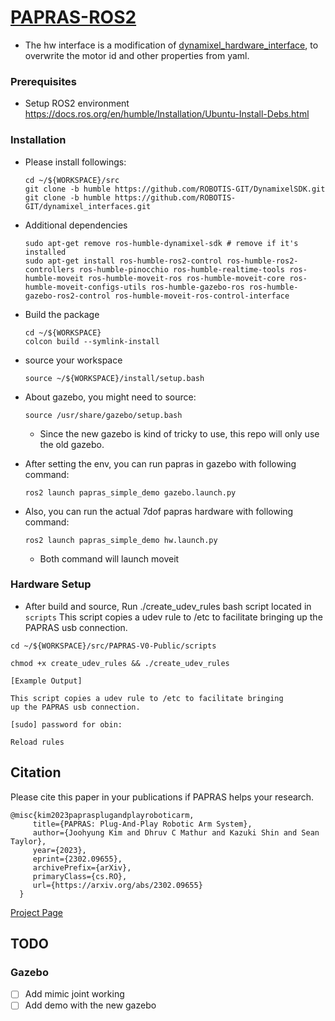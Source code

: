 # [PAPRAS-ROS2](https://uiuckimlab.github.io/papras-pages/)
- The hw interface is a modification of [dynamixel_hardware_interface](https://github.com/ROBOTIS-GIT/dynamixel_hardware_interface/tree/humble), to overwrite the motor id and other properties from yaml.
### Prerequisites
- Setup ROS2 environment
  https://docs.ros.org/en/humble/Installation/Ubuntu-Install-Debs.html

### Installation
- Please install followings:

  ```
  cd ~/${WORKSPACE}/src
  git clone -b humble https://github.com/ROBOTIS-GIT/DynamixelSDK.git
  git clone -b humble https://github.com/ROBOTIS-GIT/dynamixel_interfaces.git
  ```
- Additional dependencies
  ```
  sudo apt-get remove ros-humble-dynamixel-sdk # remove if it's installed 
  sudo apt-get install ros-humble-ros2-control ros-humble-ros2-controllers ros-humble-pinocchio ros-humble-realtime-tools ros-humble-moveit ros-humble-moveit-ros ros-humble-moveit-core ros-humble-moveit-configs-utils ros-humble-gazebo-ros ros-humble-gazebo-ros2-control ros-humble-moveit-ros-control-interface
  ```

- Build the package

  ```
  cd ~/${WORKSPACE}
  colcon build --symlink-install
  ```

- source your workspace

  ```
  source ~/${WORKSPACE}/install/setup.bash
  ```

- About gazebo, you might need to source:
  ```
  source /usr/share/gazebo/setup.bash
  ```

  - Since the new gazebo is kind of tricky to use, this repo will only use the old gazebo.

- After setting the env, you can run papras in gazebo with following command:

  ```
  ros2 launch papras_simple_demo gazebo.launch.py
  ```

- Also, you can run the actual 7dof papras hardware with following command:

  ```
  ros2 launch papras_simple_demo hw.launch.py
  ```

  - Both command will launch moveit

### Hardware Setup
- After build and source, Run ./create_udev_rules bash script located in `scripts` This script copies a udev rule to /etc to facilitate bringing up the PAPRAS usb connection.
```
cd ~/${WORKSPACE}/src/PAPRAS-V0-Public/scripts
```
```
chmod +x create_udev_rules && ./create_udev_rules
```
```
[Example Output]
 
This script copies a udev rule to /etc to facilitate bringing
up the PAPRAS usb connection.

[sudo] password for obin: 

Reload rules
```

## Citation
Please cite this paper in your publications if PAPRAS helps your research. 

    @misc{kim2023paprasplugandplayroboticarm,
         title={PAPRAS: Plug-And-Play Robotic Arm System}, 
         author={Joohyung Kim and Dhruv C Mathur and Kazuki Shin and Sean Taylor},
         year={2023},
         eprint={2302.09655},
         archivePrefix={arXiv},
         primaryClass={cs.RO},
         url={https://arxiv.org/abs/2302.09655}
      }


[Project Page](https://uiuckimlab.github.io/papras-pages/)



## TODO

### Gazebo

- [ ] Add mimic joint working 
- [ ] Add demo with the new gazebo 
